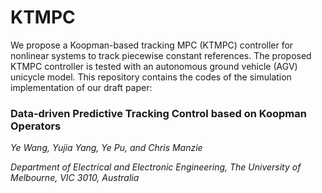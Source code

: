 # KTMPC

We propose a Koopman-based tracking MPC (KTMPC) controller for nonlinear systems to track piecewise constant references. The proposed KTMPC controller is tested with an autonomous ground vehicle (AGV) unicycle model. This repository contains the codes of the simulation implementation of our draft paper:

### Data-driven Predictive Tracking Control based on Koopman Operators

*Ye Wang, Yujia Yang, Ye Pu, and Chris Manzie*

*Department of Electrical and Electronic Engineering, The University of Melbourne, VIC 3010, Australia*

